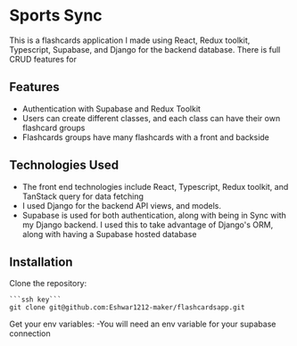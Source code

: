 # Sports Sync

This is a flashcards application I made using React, Redux toolkit, Typescript, Supabase, and Django for the backend database. There is full CRUD features for



## Features

- Authentication with Supabase and Redux Toolkit
- Users can create different classes, and each class can have their own flashcard groups
- Flashcards groups have many flashcards with a front and backside


## Technologies Used

- The front end technologies include React, Typescript, Redux toolkit, and TanStack query for data fetching
- I used Django for the backend API views, and models. 
- Supabase is used for both authentication, along with being in Sync with my Django backend. I used this to take advantage of Django's ORM, along with having a Supabase hosted database

## Installation

Clone the repository:

    ```ssh key```
    git clone git@github.com:Eshwar1212-maker/flashcardsapp.git

Get your env variables:
    -You will need an env variable for your supabase connection

